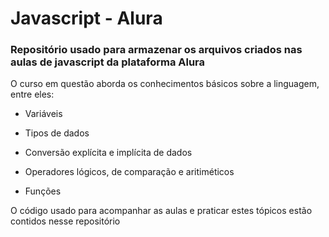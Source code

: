 # Javascript - Alura
<h3>Repositório usado para armazenar os arquivos criados nas aulas de javascript da plataforma Alura</h3>

<p>O curso em questão aborda os conhecimentos básicos sobre a linguagem, entre eles: </p>
<ul>
  <li>
    <p>Variáveis</p>
  </li>
  <li>
    <p>Tipos de dados</p>
  </li>
  <li>
    <p>Conversão explícita e implícita de dados</p>
  </li>
  <li>
    <p>Operadores lógicos, de comparação e aritiméticos</p>
  </li>
  <li>
    <p>Funções</p>
  </li>
</ul>

<p>O código usado para acompanhar as aulas e praticar estes tópicos estão contidos nesse repositório</p>

